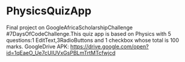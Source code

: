 # PhysicsQuizApp
Final project on GoogleAfricaScholarshipChallenge #7DaysOfCodeChallenge.This quiz app is based on Physics with 5 questions:1 EditText,3RadioButtons and 1 checkbox whose total is 100 marks.
GoogleDrive APK: https://drive.google.com/open?id=1qEaeO_Ue7cUIUVxGsPBLmTrtMTcfwjcd
